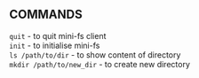 ## COMMANDS  
`quit` - to quit mini-fs client  
`init` - to initialise mini-fs  
`ls /path/to/dir` - to show content of directory  
`mkdir /path/to/new_dir` - to create new directory  
